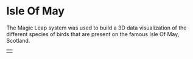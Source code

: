 # Isle Of May

The Magic Leap system was used to build a 3D data visualization of the different species of birds that are present on the famous
Isle Of May, Scotland. 

<table>
  <tr>
    <td><img src
